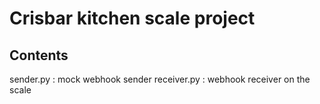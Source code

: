 # Crisbar kitchen scale project
## Contents
sender.py : mock webhook sender
receiver.py : webhook receiver on the scale
